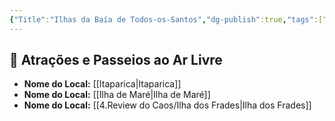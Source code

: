 ```yaml
---
{"Title":"Ilhas da Baía de Todos-os-Santos","dg-publish":true,"tags":["pessoal/viagem","pessoal/lugares","SSA"],"permalink":"/4.Review do Caos/Ilhas da Baía de Todos-os-Santos/","dgPassFrontmatter":true}
---
```


## 🌳 Atrações e Passeios ao Ar Livre
- **Nome do Local:** [[Itaparica\|Itaparica]]
- **Nome do Local:** [[Ilha de Maré\|Ilha de Maré]]
- **Nome do Local:** [[4.Review do Caos/Ilha dos Frades\|Ilha dos Frades]]